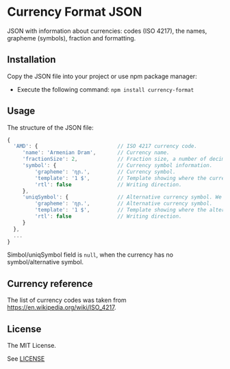 # Currency Format JSON

JSON with information about currencies: codes (ISO 4217), the names, grapheme (symbols), fraction and formatting.

## Installation

Copy the JSON file into your project or use npm package manager:

- Execute the following command: `npm install currency-format`

## Usage

The structure of the JSON file:

```javascript
{
  'AMD': {                          // ISO 4217 currency code.
     'name': 'Armenian Dram',       // Currency name.
     'fractionSize': 2,             // Fraction size, a number of decimal places.
     'symbol': {                    // Currency symbol information.
         'grapheme': 'դր.',         // Currency symbol.
         'template': '1 $',         // Template showing where the currency symbol should be located (before or after amount).
         'rtl': false               // Writing direction.
     },
     'uniqSymbol': {                // Alternative currency symbol. We recommend to use it when you want to exclude a repetition of symbols in different currencies.
         'grapheme': 'դր.',         // Alternative currency symbol.
         'template': '1 $',         // Template showing where the alternative currency symbol should be located (before or after amount).
         'rtl': false               // Writing direction.
     }
  },
  ...
}
```

Simbol/uniqSymbol field is `null`, when the currency has no symbol/alternative symbol.

## Currency reference

The list of currency codes was taken from https://en.wikipedia.org/wiki/ISO_4217.

## License

The MIT License.

See [LICENSE](https://github.com/xsolla/currency-format/blob/master/LICENSE)